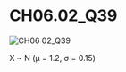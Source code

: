 # CH06.02_Q39 #

![CH06 02_Q39](https://github.com/user-attachments/assets/f237bbce-ee7f-444c-8903-747b94082911)


X ~ N (μ = 1.2, σ = 0.15)
